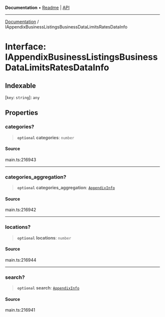 **Documentation** • [Readme](../README.md) \| [API](../globals.md)

***

[Documentation](../README.md) / IAppendixBusinessListingsBusinessDataLimitsRatesDataInfo

# Interface: IAppendixBusinessListingsBusinessDataLimitsRatesDataInfo

## Indexable

 \[`key`: `string`\]: `any`

## Properties

### categories?

> **`optional`** **categories**: `number`

#### Source

main.ts:216943

***

### categories\_aggregation?

> **`optional`** **categories\_aggregation**: [`AppendixInfo`](../classes/AppendixInfo.md)

#### Source

main.ts:216942

***

### locations?

> **`optional`** **locations**: `number`

#### Source

main.ts:216944

***

### search?

> **`optional`** **search**: [`AppendixInfo`](../classes/AppendixInfo.md)

#### Source

main.ts:216941
